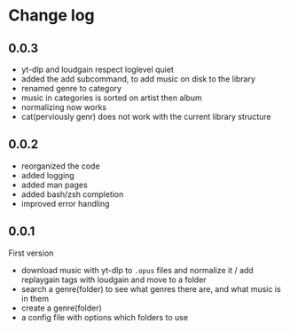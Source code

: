 # Change log

## 0.0.3

- yt-dlp and loudgain respect loglevel quiet
- added the add subcommand, to add music on disk to the library
- renamed genre to category
- music in categories is sorted on artist then album
- normalizing now works
- cat(perviously genr) does not work with the current library structure

## 0.0.2

- reorganized the code
- added logging
- added man pages
- added bash/zsh completion
- improved error handling

## 0.0.1

First version

- download music with yt-dlp to `.opus` files and normalize it / add replaygain tags with loudgain and move to a folder
- search a genre(folder) to see what genres there are, and what music is in them
- create a genre(folder)
- a config file with options which folders to use
